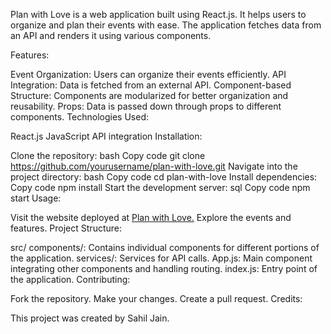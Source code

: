 Plan with Love is a web application built using React.js. It helps users to organize and plan their events with ease. The application fetches data from an API and renders it using various components.

Features:

Event Organization: Users can organize their events efficiently.
API Integration: Data is fetched from an external API.
Component-based Structure: Components are modularized for better organization and reusability.
Props: Data is passed down through props to different components.
Technologies Used:

React.js
JavaScript
API integration
Installation:

Clone the repository:
bash
Copy code
git clone https://github.com/yourusername/plan-with-love.git
Navigate into the project directory:
bash
Copy code
cd plan-with-love
Install dependencies:
Copy code
npm install
Start the development server:
sql
Copy code
npm start
Usage:

Visit the website deployed at [Plan with Love.](https://sahiljain24.github.io/Plan-With-Love/)
Explore the events and features.
Project Structure:

src/
components/: Contains individual components for different portions of the application.
services/: Services for API calls.
App.js: Main component integrating other components and handling routing.
index.js: Entry point of the application.
Contributing:

Fork the repository.
Make your changes.
Create a pull request.
Credits:

This project was created by Sahil Jain.
